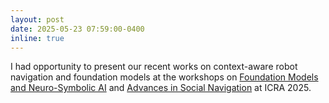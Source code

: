 ```yaml
---
layout: post
date: 2025-05-23 07:59:00-0400
inline: true
---
```



I had opportunity to present our recent works on context-aware robot navigation and foundation models at the workshops on <a href="https://sairlab.org/icra25/" target="blank">Foundation Models and Neuro-Symbolic AI</a> and <a href="https://socialnav2025.pages.dev" target="blank">Advances in Social Navigation</a> at ICRA 2025.